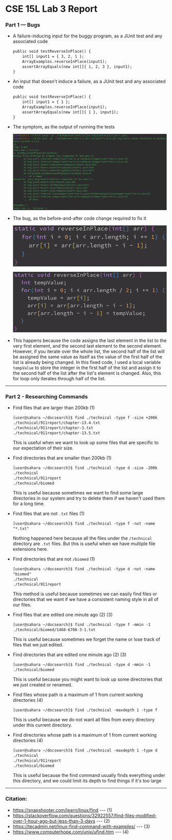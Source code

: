 # CSE 15L Lab 3 Report

<h3>Part 1 — Bugs</h3>

- A failure-inducing input for the buggy program, as a JUnit test and any associated code

    ```
    public void testReverseInPlace() {
        int[] input1 = { 3, 2, 1 };
        ArrayExamples.reverseInPlace(input1);
        assertArrayEquals(new int[]{ 1, 2, 3 }, input1);
    }
    ```

- An input that doesn't induce a failure, as a JUnit test and any associated code

    ```
    public void testReverseInPlace() {
        int[] input1 = { 1 };
        ArrayExamples.reverseInPlace(input1);
        assertArrayEquals(new int[]{ 1 }, input1);
    }
    ```

- The symptom, as the output of running the tests

  ![Image](/Pictures/CSE_15L_Lab_4_Code_Bug.png)

- The bug, as the before-and-after code change required to fix it

  ![Image](/Pictures/CSE_15L_Lab_4_Code_Before_Fixed.png)

  ![Image](/Pictures/CSE_15L_Lab_4_Code_After_Fixed.png)

- This happens because the code assigns the last element in the list to the very first element, and the second last element to the second element. However, if you iterate over the whole list, the second half of the list will be assigned the same value as itself as the value of the first half of the list is already being changed. In this fixed code, I used a local variable `tempValue` to store the integer in the first half of the list and assign it to the second half of the list after the list's element is changed. Also, this for loop only iterates through half of the list.

---

<h3>Part 2 - Researching Commands</h3>

- Find files that are larger than 200kb (1)

    ```
    [user@sahara ~/docsearch]$ find ./technical -type f -size +200k
    ./technical/911report/chapter-13.4.txt
    ./technical/911report/chapter-3.txt
    ./technical/911report/chapter-13.5.txt
    ```

    This is useful when we want to look up some files that are specific to our expectation of their size.

- Find directories that are smaller than 200kb (1)

    ```
    [user@sahara ~/docsearch]$ find ./technical -type d -size -200k
    ./technical
    ./technical/911report
    ./technical/biomed
    ```
    
    This is useful because sometimes we want to find some large directories in our system and try to delete them if we haven't used them for a long time.

- Find files that are not `.txt` files (1)

    ```
    [user@sahara ~/docsearch]$ find ./technical -type f -not -name "*.txt"
    
    ```
    Nothing happened here because all the files under the `/technical` directory are `.txt` files. But this is useful when we have multiple file extensions here.

- Find directories that are not `/biomed` (1)

    ```
    [user@sahara ~/docsearch]$ find ./technical -type d -not -name "biomed"
    ./technical
    ./technical/911report
    ```
    This method is useful because sometimes we can easily find files or directories that we want if we have a consistent naming style in all of our files.

- Find files that are edited one minute ago (2) (3)

    ```
    [user@sahara ~/docsearch]$ find ./technical -type f -mmin -1
    ./technical/biomed/1468-6708-3-1.txt
    ```

    This is useful because sometimes we forget the name or lose track of files that we just edited.

- Find directories that are edited one minute ago (2) (3)

    ```
    [user@sahara ~/docsearch]$ find ./technical -type d -mmin -1
    ./technical/biomed
    ```

   This is useful because you might want to look up some directories that we just created or renamed.

- Find files whose path is a maximum of 1 from current working directories (4)

    ```
    [user@sahara ~/docsearch]$ find ./technical -maxdepth 1 -type f
    ```

    This is useful because we do not want all files from every directory under this current directory.

- Find directories whose path is a maximum of 1 from current working directories (4)

    ```
    [user@sahara ~/docsearch]$ find ./technical -maxdepth 1 -type d
    ./technical
    ./technical/911report
    ./technical/biomed
    ```

    This is useful because the find command usually finds everything under this directory, and we could limit its depth to find things if it's too large

---

<h3>Citation:</h3>

- https://snapshooter.com/learn/linux/find --- (1)
- https://stackoverflow.com/questions/32922557/find-files-modified-over-1-hour-ago-but-less-than-3-days --- (2)
- https://tecadmin.net/linux-find-command-with-examples/ --- (3)
- https://www.computerhope.com/unix/ufind.htm --- (4)

